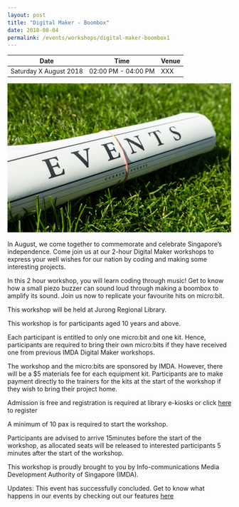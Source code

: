 ```yaml
---
layout: post
title: "Digital Maker - Boombox"
date: 2018-08-04
permalink: /events/workshops/digital-maker-boombox1
---
```


| Date | Time | Venue |
|--------|---|---|
| Saturday X August 2018 | 02:00 PM - 04:00 PM | XXX |

![hi](/images/events/generic-event-image.jpg)

In August, we come together to commemorate and celebrate Singapore’s independence.  Come join us at our 2-hour Digital Maker workshops to express your well wishes for our nation by coding and making some interesting projects. 
 
In this 2 hour workshop, you will learn coding through music! Get to know how a small piezo buzzer can sound loud through making a boombox to amplify its sound. Join us now to replicate your favourite hits on micro:bit.
 
This workshop will be held at Jurong Regional Library.
 
This workshop is for participants aged 10 years and above.
 
Each participant is entitled to only one micro:bit and one kit. Hence, participants are required to bring their own micro:bits if they have received one from previous IMDA Digital Maker workshops.
 
The workshop and the micro:bits are sponsored by IMDA.  However, there will be a $5 materials fee for each equipment kit.  Participants are to make payment directly to the trainers for the kits at the start of the workshop if they wish to bring their project home.
 
Admission is free and registration is required at library e-kiosks or click <a href="https://www.nlb.gov.sg/golibrary2/e/digital-maker-boombox-pixel-labsnlb-51792304" target="_blank">here</a> to register 
 
A minimum of 10 pax is required to start the workshop.
 
Participants are advised to arrive 15minutes before the start of the workshop, as allocated seats will be released to interested participants 5 minutes after the start of the workshop.
 
This workshop is proudly brought to you by Info-communications Media Development Authority of Singapore (IMDA).

Updates: This event has successfully concluded. Get to know what happens in our events by checking out our features <a href="" target="_blank">here</a>

